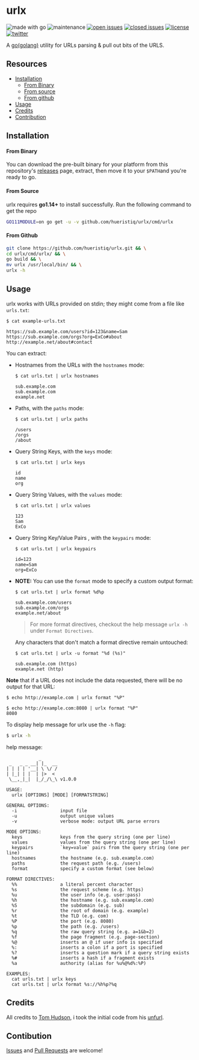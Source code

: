 # urlx

![made with go](https://img.shields.io/badge/made%20with-Go-0040ff.svg) ![maintenance](https://img.shields.io/badge/maintained%3F-yes-0040ff.svg) [![open issues](https://img.shields.io/github/issues-raw/hueristiq/urlx.svg?style=flat&color=0040ff)](https://github.com/hueristiq/urlx/issues?q=is:issue+is:open) [![closed issues](https://img.shields.io/github/issues-closed-raw/hueristiq/urlx.svg?style=flat&color=0040ff)](https://github.com/hueristiq/urlx/issues?q=is:issue+is:closed) [![license](https://img.shields.io/badge/License-MIT-gray.svg?colorB=0040FF)](https://github.com/hueristiq/urlx/blob/master/LICENSE) [![twitter](https://img.shields.io/badge/twitter-@itshueristiq-0040ff.svg)](https://twitter.com/itshueristiq)

A [go(golang)](http://golang.org/) utility for URLs parsing & pull out bits of the URLS.

## Resources

* [Installation](#installation)
	* [From Binary](#from-binary)
	* [From source](#from-source)
	* [From github](#from-github)
* [Usage](#usage)
* [Credits](#credits)
* [Contribution](#contribution)

## Installation

#### From Binary

You can download the pre-built binary for your platform from this repository's [releases](https://github.com/hueristiq/urlx/releases/) page, extract, then move it to your `$PATH`and you're ready to go.

#### From Source

urlx requires **go1.14+** to install successfully. Run the following command to get the repo

```bash
GO111MODULE=on go get -u -v github.com/hueristiq/urlx/cmd/urlx
```

#### From Github

```bash
git clone https://github.com/hueristiq/urlx.git && \
cd urlx/cmd/urlx/ && \
go build && \
mv urlx /usr/local/bin/ && \
urlx -h
```

## Usage

urlx works with URLs provided on stdin; they might come from a file like `urls.txt`:

```
$ cat example-urls.txt

https://sub.example.com/users?id=123&name=Sam
https://sub.example.com/orgs?org=ExCo#about
http://example.net/about#contact
```

You can extract:

* Hostnames from the URLs with the `hostnames` mode:

    ```
    $ cat urls.txt | urlx hostnames

    sub.example.com
    sub.example.com
    example.net
    ```

* Paths, with the `paths` mode:

    ```
    $ cat urls.txt | urlx paths

    /users
    /orgs
    /about
    ```

* Query String Keys, with the `keys` mode:

    ```
    $ cat urls.txt | urlx keys

    id
    name
    org
    ```

* Query String Values, with the `values` mode:

    ```
    $ cat urls.txt | urlx values

    123
    Sam
    ExCo
    ```

* Query String Key/Value Pairs , with the `keypairs` mode:

    ```
    $ cat urls.txt | urlx keypairs

    id=123
    name=Sam
    org=ExCo
    ```


* **NOTE:** You can use the `format` mode to specify a custom output format:

    ```
    $ cat urls.txt | urlx format %d%p

    sub.example.com/users
    sub.example.com/orgs
    example.net/about
    ```

    > For more format directives, checkout the help message `urlx -h` under `Format Directives`. 
    
    Any characters that don't match a format directive remain untouched:

    ```
    $ cat urls.txt | urlx -u format "%d (%s)"

    sub.example.com (https)
    example.net (http)
    ```

**Note** that if a URL does not include the data requested, there will be no output for that URL:

```
$ echo http://example.com | urlx format "%P"

$ echo http://example.com:8080 | urlx format "%P"
8080
```

To display help message for urlx use the `-h` flag:

```bash
$ urlx -h
```

help message:

```text
            _
 _   _ _ __| |_  __
| | | | '__| \ \/ /
| |_| | |  | |>  < 
 \__,_|_|  |_/_/\_\ v1.0.0

USAGE:
  urlx [OPTIONS] [MODE] [FORMATSTRING]

GENERAL OPTIONS:
  -i                input file
  -u                output unique values
  -v                verbose mode: output URL parse errors

MODE OPTIONS:
  keys              keys from the query string (one per line)
  values            values from the query string (one per line)
  keypairs          `key=value` pairs from the query string (one per line)
  hostnames         the hostname (e.g. sub.example.com)
  paths             the request path (e.g. /users)
  format            specify a custom format (see below)

FORMAT DIRECTIVES:
  %%                a literal percent character
  %s                the request scheme (e.g. https)
  %u                the user info (e.g. user:pass)
  %h                the hostname (e.g. sub.example.com)
  %S                the subdomain (e.g. sub)
  %r                the root of domain (e.g. example)
  %t                the TLD (e.g. com)
  %P                the port (e.g. 8080)
  %p                the path (e.g. /users)
  %q                the raw query string (e.g. a=1&b=2)
  %f                the page fragment (e.g. page-section)
  %@                inserts an @ if user info is specified
  %:                inserts a colon if a port is specified
  %?                inserts a question mark if a query string exists
  %#                inserts a hash if a fragment exists
  %a                authority (alias for %u%@%d%:%P)

EXAMPLES:
  cat urls.txt | urlx keys
  cat urls.txt | urlx format %s://%h%p?%q
```

## Credits

All credits to [Tom Hudson](https://github.com/tomnomnom), i took the initial code from his [unfurl](https://github.com/tomnomnom/unfurl).
## Contibution

[Issues](https://github.com/hueristiq/urlx/issues) and [Pull Requests](https://github.com/hueristiq/urlx/pulls) are welcome! 